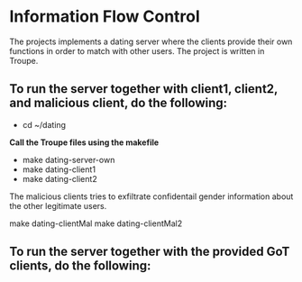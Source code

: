 # Information Flow Control

The projects implements a dating server where the clients provide their own functions in order to match with other users.
The project is written in Troupe.

## To run the server together with client1, client2, and malicious client, do the following:

* cd ~/dating

**Call the Troupe files using the makefile**
* make dating-server-own 
* make dating-client1
* make dating-client2

The malicious clients tries to exfiltrate confidentail gender information about the other legitimate users.

make dating-clientMal
make dating-clientMal2

## To run the server together with the provided GoT clients, do the following:

